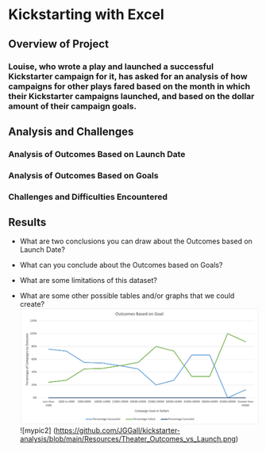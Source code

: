 # Kickstarting with Excel

## Overview of Project

### Louise, who wrote a play and launched a successful Kickstarter campaign for it, has asked for an analysis of how campaigns for other plays fared based on the month in which their Kickstarter campaigns launched, and based on the dollar amount of their campaign goals.

## Analysis and Challenges

### Analysis of Outcomes Based on Launch Date

### Analysis of Outcomes Based on Goals

### Challenges and Difficulties Encountered

## Results

- What are two conclusions you can draw about the Outcomes based on Launch Date?

- What can you conclude about the Outcomes based on Goals?

- What are some limitations of this dataset?

- What are some other possible tables and/or graphs that we could create?
![mypic1](https://github.com/JGGall/kickstarter-analysis/blob/main/Resources/Outcomes_vs_Goals.png)
![mypic2] (https://github.com/JGGall/kickstarter-analysis/blob/main/Resources/Theater_Outcomes_vs_Launch.png)
